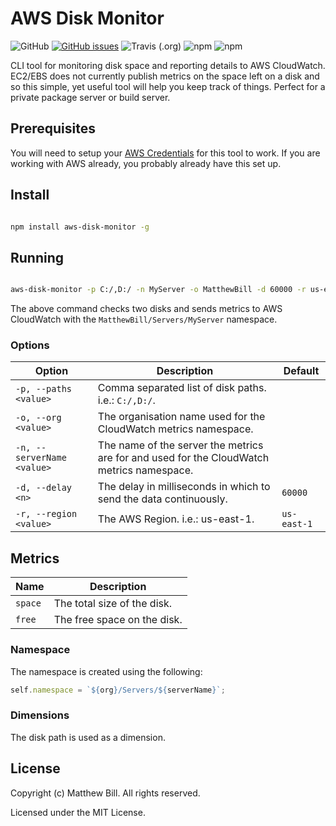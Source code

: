# AWS Disk Monitor #

![GitHub](https://img.shields.io/github/license/mashape/apistatus.svg)
[![GitHub issues](https://img.shields.io/github/issues/matthewbill/nvoy/shields.svg)](https://github.com/matthewbill/aws-disk-monitor/issues)
 ![Travis (.org)](https://img.shields.io/travis/matthewbill/aws-disk-monitor.svg)
 ![npm](https://img.shields.io/npm/v/aws-disk-monitor.svg) ![npm](https://img.shields.io/npm/dt/aws-disk-monitor.svg)

 CLI tool for monitoring disk space and reporting details to AWS CloudWatch. EC2/EBS does not currently publish metrics on the space left on a disk and so this simple, yet useful tool will help you keep track of things. Perfect for a private package server or build server.

## Prerequisites ##

You will need to setup your [AWS Credentials](https://docs.aws.amazon.com/sdk-for-javascript/v2/developer-guide/setting-credentials-node.html) for this tool to work. If you are working with AWS already, you probably already have this set up.

## Install ##

``` bash

npm install aws-disk-monitor -g

```

## Running ##

``` bash

aws-disk-monitor -p C:/,D:/ -n MyServer -o MatthewBill -d 60000 -r us-east-1

```
The above command checks two disks and sends metrics to AWS CloudWatch with the `MatthewBill/Servers/MyServer` namespace.

### Options ###

| Option | Description | Default |
| ------ | ----------- | ------- |
| `-p, --paths <value>` | Comma separated list of disk paths. i.e.: `C:/,D:/`. | |
| `-o, --org <value>` | The organisation name used for the CloudWatch metrics namespace. | |
| `-n, --serverName <value>` | The name of the server the metrics are for and used for the CloudWatch metrics namespace. | |
| `-d, --delay <n>` | The delay in milliseconds in which to send the data continuously. | `60000` |
| `-r, --region <value>` | The AWS Region. i.e.: us-east-1. | `us-east-1` |

## Metrics ##

| Name | Description |
| ------ | ----------- |
| `space` | The total size of the disk. |
| `free` | The free space on the disk. |

### Namespace ###

The namespace is created using the following:

``` js
self.namespace = `${org}/Servers/${serverName}`;
```
### Dimensions ###

The disk path is used as a dimension.

## License ##

Copyright (c) Matthew Bill. All rights reserved.

Licensed under the MIT License.
